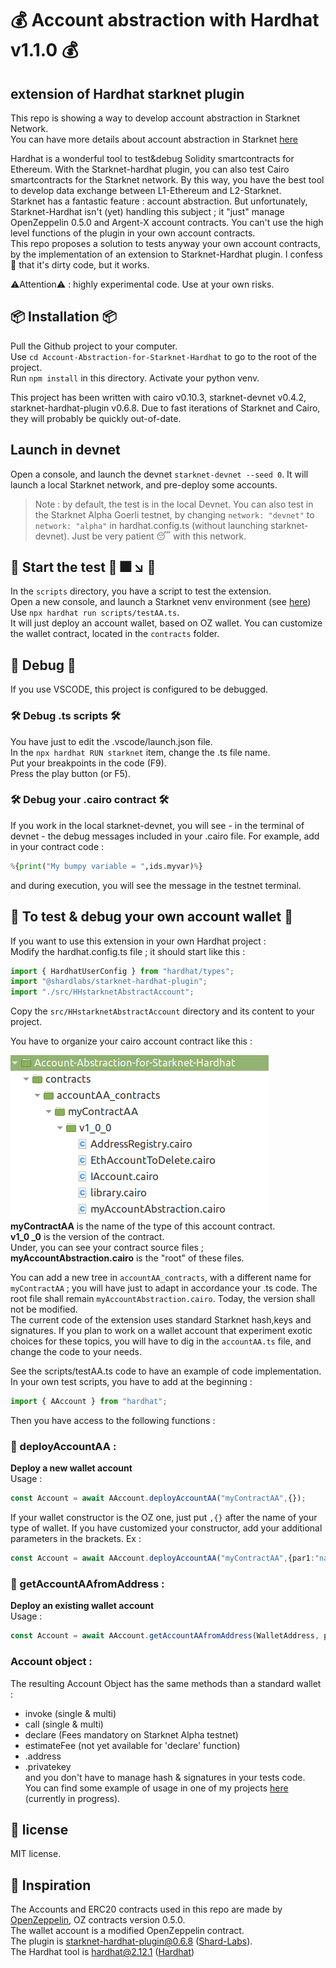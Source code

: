 #  💰 Account abstraction with Hardhat v1.1.0 💰 
## extension of Hardhat starknet plugin

 This repo is showing a way to develop account abstraction in Starknet Network.  
 You can have more details about account abstraction in Starknet [here](https://github.com/starknet-edu/starknet-accounts) 

 Hardhat is a wonderful tool to test&debug Solidity smartcontracts for Ethereum. With the Starknet-hardhat plugin, you can also test Cairo smartcontracts for the Starknet network. By this way, you have the best tool to develop data exchange between L1-Ethereum and L2-Starknet.  
 Starknet has a fantastic feature : account abstraction. But unfortunately, Starknet-Hardhat isn't (yet) handling this subject ; it "just" manage OpenZeppelin 0.5.0 and Argent-X account contracts. You can't use the high level functions of the plugin in your own account contracts.  
 This repo proposes a solution to tests anyway your own account contracts, by the implementation of an extension to Starknet-Hardhat plugin. I confess 🛐 that it's dirty code, but it works.

⚠️Attention⚠️ : highly experimental code. Use at your own risks.




## 📦 Installation  📦
 Pull the Github project to your computer.  
 Use `cd Account-Abstraction-for-Starknet-Hardhat` to go to the root of the project.  
 Run `npm install` in this directory. 
 Activate your python venv.

 This project has been written with cairo v0.10.3, starknet-devnet v0.4.2, starknet-hardhat-plugin v0.6.8. 
 Due to fast iterations of Starknet and Cairo, they will probably be quickly out-of-date.

## Launch in devnet
 Open a console, and launch the devnet `starknet-devnet --seed 0`. It will launch a local Starknet network, and pre-deploy some accounts.
 >Note : by default, the test is in the local Devnet. You can also test in the Starknet Alpha Goerli testnet, by changing `network: "devnet"` to `network: "alpha"` in hardhat.config.ts (without launching starknet-devnet). Just be very patient 😴 with this network.




##  🚀 Start the test 🚀  🎆 ↘️  💩

 In the `scripts` directory, you have a script to test the extension.  
 Open a new console, and launch a Starknet venv environment (see [here](https://starknet.io/docs/quickstart.html))  
 Use `npx hardhat run scripts/testAA.ts`.  
 It will just deploy an account wallet, based on OZ wallet. You can customize the wallet contract, located in the `contracts` folder.  
## 🚧 Debug 🚧
 If you use VSCODE, this project is configured to be debugged.
### 🛠️ Debug .ts scripts 🛠️
 You have just to edit the .vscode/launch.json file.  
 In the `npx hardhat RUN starknet` item, change the .ts file name.  
 Put your breakpoints in the code (F9).  
 Press the play button (or F5).
### 🛠️ Debug your .cairo contract 🛠️
 If you work in the local starknet-devnet, you will see - in the terminal of devnet - the debug messages included in your .cairo file. For example, add in your contract code :

 ```python
 %{print("My bumpy variable = ",ids.myvar)%}
 ```
 and during execution, you will see the message in the testnet terminal.
## 🚧 To test & debug your own account wallet 🚧
 If you want to use this extension in your own Hardhat project :  
 Modify the hardhat.config.ts file ; it should start like this :

```typescript
import { HardhatUserConfig } from "hardhat/types";
import "@shardlabs/starknet-hardhat-plugin";  
import "./src/HHstarknetAbstractAccount";
```
 Copy the `src/HHstarknetAbstractAccount` directory and its content to your project.  

 You have to organize your cairo account contract like this : 
 
 ![dir](pictures/AAcontractLocation.png)   
 **myContractAA** is the name of the type of this account contract.  
 **v1_0 _0** is the version of the contract.   
 Under, you can see your contract source files ; **myAccountAbstraction.cairo** is the "root" of these files.

 You can add a new tree in `accountAA_contracts`, with a different name for `myContractAA` ; you will have just to adapt in accordance your .ts code. The root file shall remain `myAccountAbstraction.cairo`. Today, the version shall not be modified.  
 The current code of the extension uses standard Starknet hash,keys and signatures. If you plan to work on a wallet account that experiment exotic choices for these topics, you will have to dig in the `accountAA.ts` file, and change the code to your needs.

 See the scripts/testAA.ts code to have an example of code implementation.  
 In your own test scripts, you have to add at the beginning :
```typescript
import { AAccount } from "hardhat";
```  

 Then you have access to the following functions :
### 📖 deployAccountAA :
**Deploy a new wallet account**  
 Usage :  
 ```typescript
 const Account = await AAccount.deployAccountAA("myContractAA",{});
 ```
 If your wallet constructor is the OZ one, just put `,{}` after the name of your type of wallet.
 If you have customized your constructor, add your additional parameters in the brackets. Ex :
  ```typescript
 const Account = await AAccount.deployAccountAA("myContractAA",{par1:"name",par2:1});
 ```
### 📖 getAccountAAfromAddress :
 **Deploy an existing wallet account**  
 Usage :  
 ```typescript
 const Account = await AAccount.getAccountAAfromAddress(WalletAddress, privateKey, "myContractAA");
 ```

### Account object :
The resulting Account Object has the same methods than a standard wallet :  
- invoke  (single & multi)
- call  (single & multi)
- declare  (Fees mandatory on Starknet Alpha testnet)
- estimateFee  (not yet available for 'declare' function)
- .address  
- .privatekey  
and you don't have to manage hash & signatures in your tests code.  
You can find some example of usage in one of my projects [here](https://github.com/PhilippeR26/AskYourParents-contracts/tree/main/scripts) (currently in progress).
 
## 📜 license
MIT license.

## 🙏 Inspiration
The Accounts and ERC20 contracts used in this repo are made by [OpenZeppelin](https://github.com/OpenZeppelin/cairo-contracts), OZ contracts version 0.5.0.  
The wallet account is a modified OpenZeppelin contract.  
The plugin is starknet-hardhat-plugin@0.6.8 ([Shard-Labs](https://github.com/Shard-Labs/starknet-hardhat-plugin#cli-commands)).  
The Hardhat tool is hardhat@2.12.1 ([Hardhat](https://github.com/NomicFoundation/hardhat))
